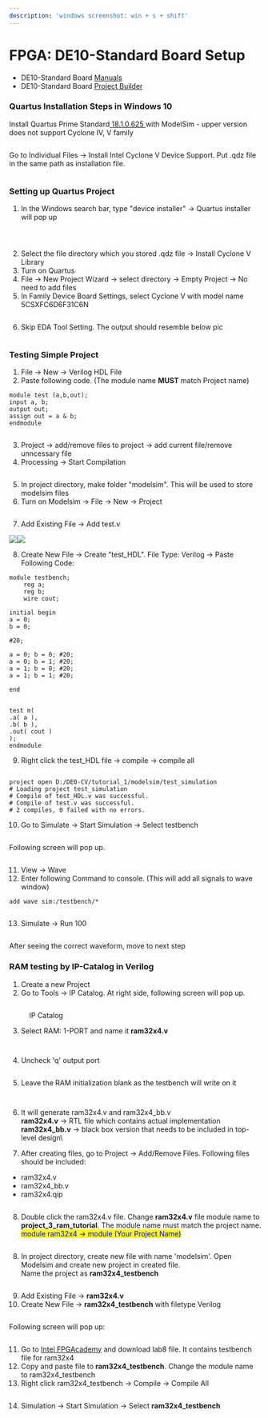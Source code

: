 ```yaml
---
description: 'windows screenshot: win + s + shift'
---
```


# FPGA: DE10-Standard Board Setup

* DE10-Standard Board [Manuals](https://www.terasic.com.tw/cgi-bin/page/archive.pl?Language=English\&CategoryNo=165\&No=1081\&PartNo=2#contents)
* DE10-Standard Board [Project Builder](https://www.terasic.com.tw/cgi-bin/page/archive.pl?Language=English\&CategoryNo=205\&No=1081\&PartNo=4)

### Quartus Installation Steps in Windows 10&#x20;

Install Quartus Prime Standard[ 18.1.0.625 ](https://www.intel.com/content/www/us/en/software-kit/665987/intel-quartus-prime-standard-edition-design-software-version-18-1-for-windows.html)with ModelSim - upper version does not support Cyclone IV, V family

<figure><img src="../.gitbook/assets/p1.png" alt=""><figcaption></figcaption></figure>

Go to Individual Files → Install Intel Cyclone V Device Support. Put .qdz file in the same path as installation file.&#x20;

<figure><img src="../.gitbook/assets/p2.png" alt=""><figcaption></figcaption></figure>

### Setting up Quartus Project&#x20;

1. In the Windows search bar, type "device installer" -> Quartus installer will pop up

<figure><img src="../.gitbook/assets/image (5) (1) (1) (1).png" alt=""><figcaption></figcaption></figure>

<figure><img src="../.gitbook/assets/image (7) (1) (1).png" alt=""><figcaption></figcaption></figure>

<figure><img src="../.gitbook/assets/image (9) (1) (1).png" alt=""><figcaption></figcaption></figure>

2. Select the file directory which you stored .qdz file -> Install Cyclone V Library&#x20;
3. Turn on Quartus&#x20;
4. File -> New Project Wizard -> select directory -> Empty Project -> No need to add files&#x20;
5. In Family Device Board Settings, select Cyclone V with model name 5CSXFC6D6F31C6N

<figure><img src="../.gitbook/assets/p3.png" alt=""><figcaption></figcaption></figure>

6. Skip EDA Tool Setting. The output should resemble below pic

<figure><img src="../.gitbook/assets/p4.png" alt=""><figcaption></figcaption></figure>



### Testing Simple Project

1. File -> New -> Verilog HDL File&#x20;
2. Paste following code. (The module name **MUST** match Project name)

```
module test (a,b,out);
input a, b; 
output out;
assign out = a & b; 
endmodule 
```

<figure><img src="../.gitbook/assets/p5.png" alt=""><figcaption></figcaption></figure>

3. Project -> add/remove files to project -> add current file/remove unncessary file&#x20;
4. Processing -> Start Compilation

<figure><img src="../.gitbook/assets/image (10) (1) (1).png" alt=""><figcaption></figcaption></figure>

5. In project directory, make folder "modelsim". This will be used to store modelsim files&#x20;
6. Turn on Modelsim -> File -> New -> Project

<figure><img src="../.gitbook/assets/image (11) (1).png" alt=""><figcaption></figcaption></figure>

7. Add Existing File -> Add test.v&#x20;

![](https://lh7-us.googleusercontent.com/9kpCm7Mx4594W5cbH\_ULQgAZYtYfgqU04L5DY477MC6vBIrbkbFUu5PRRyH6-eRaMuIN1ZCB6m-vFOLe2hNi3hke6pnwrKYw2LOAWASJQ-BrO4VJqoB80u37w9SNdHipc3F6KBD3ffZMQXHWr7Sa4MA)![](https://lh7-us.googleusercontent.com/\_wLSxeZRQzV7BtpKfy9QT7na2ZObwLY1BHQ5VRU7Ll6r5p0gqKpYglqBuiFv6lYtVT0umYgYmuB9OqNpsemdMuMxb0g1x6Kwi1AfZ5YmWzNBBO5j1FR9nHKQnQ2P8LXQJrVc6KEP30wvrXM7P\_Fy6JQ)

8. Create New File -> Create "test\_HDL".  File Type: Verilog -> Paste Following Code:

```
module testbench;
	reg a;
	reg b;
	wire cout;

initial begin
a = 0;
b = 0;

#20; 

a = 0; b = 0; #20; 
a = 0; b = 1; #20;
a = 1; b = 0; #20;
a = 1; b = 1; #20;

end


test m(
.a( a ),
.b( b ),
.out( cout )
);
endmodule
```

9. Right click the test\_HDL file -> compile -> compile all

<figure><img src="../.gitbook/assets/image (13).png" alt=""><figcaption></figcaption></figure>

```
project open D:/DE0-CV/tutorial_1/modelsim/test_simulation
# Loading project test_simulation
# Compile of test_HDL.v was successful.
# Compile of test.v was successful.
# 2 compiles, 0 failed with no errors.
```

10. Go to Simulate -> Start Simulation -> Select testbench&#x20;

<figure><img src="../.gitbook/assets/image (14).png" alt=""><figcaption></figcaption></figure>

Following screen will pop up.&#x20;

<figure><img src="../.gitbook/assets/p6.png" alt=""><figcaption></figcaption></figure>

11. View -> Wave
12. Enter following Command to console. (This will add all signals to wave window)&#x20;

```
add wave sim:/testbench/*
```

<figure><img src="../.gitbook/assets/image (15).png" alt=""><figcaption></figcaption></figure>

13. Simulate -> Run 100

<figure><img src="../.gitbook/assets/p7.png" alt=""><figcaption></figcaption></figure>

After seeing the correct waveform, move to next step&#x20;

### RAM testing by IP-Catalog in Verilog&#x20;

1. Create a new Project&#x20;
2. Go to Tools -> IP Catalog. At right side, following screen will pop up.&#x20;

<figure><img src="../.gitbook/assets/image (2) (1) (1) (1).png" alt=""><figcaption><p>IP Catalog </p></figcaption></figure>

3. Select RAM: 1-PORT and name it **ram32x4.v**

<figure><img src="../.gitbook/assets/image (1) (1) (1) (1) (1) (1) (1).png" alt=""><figcaption></figcaption></figure>

<figure><img src="../.gitbook/assets/image (2) (1) (1) (1) (1).png" alt=""><figcaption></figcaption></figure>

4. Uncheck 'q' output port&#x20;

<figure><img src="../.gitbook/assets/image (3) (1) (1) (1).png" alt=""><figcaption></figcaption></figure>

5. Leave the RAM initialization blank as the testbench will write on it

<figure><img src="../.gitbook/assets/image (4) (1) (1).png" alt=""><figcaption></figcaption></figure>

<figure><img src="../.gitbook/assets/image (5) (1) (1).png" alt=""><figcaption></figcaption></figure>

6. It will generate ram32x4.v and ram32x4\_bb.v \
   **ram32x4.v** -> RTL file which contains actual implementation \
   **ram32x4\_bb.v** -> black box version that needs to be included in top-level design\

7. After creating files, go to Project -> Add/Remove Files.  Following files should be included:&#x20;

* ram32x4.v&#x20;
* ram32x4\_bb.v&#x20;
* ram32x4.qip&#x20;

<figure><img src="../.gitbook/assets/image (6) (1).png" alt=""><figcaption></figcaption></figure>

8. Double click the ram32x4.v file. Change **ram32x4.v** file module name to **project\_3\_ram\_tutorial**. The module name must match the project name. \
   <mark style="color:blue;">module ram32x4 -> module (Your Project Name)</mark>

<figure><img src="../.gitbook/assets/Screenshot 2024-01-25 214823.png" alt=""><figcaption></figcaption></figure>

8. In project directory, create new file with name 'modelsim'. Open Modelsim and create new project in created file. \
   Name the project as **ram32x4\_testbench**&#x20;

<figure><img src="../.gitbook/assets/image (7) (1).png" alt=""><figcaption></figcaption></figure>

9. Add Existing File -> **ram32x4.v**&#x20;
10. Create New File -> **ram32x4\_testbench** with filetype Verilog&#x20;

<figure><img src="../.gitbook/assets/image (9) (1).png" alt=""><figcaption></figcaption></figure>

Following screen will pop up:

<figure><img src="../.gitbook/assets/image (10) (1).png" alt=""><figcaption></figcaption></figure>

11. Go to [Intel FPGAcademy](https://fpgacademy.org/courses.html) and download lab8 file. It contains testbench file for ram32x4
12. Copy and paste file to **ram32x4\_testbench**. Change the module name to ram32x4\_testbench&#x20;
13. Right click ram32x4\_testbench -> Compile -> Compile All&#x20;

<figure><img src="../.gitbook/assets/image (11).png" alt=""><figcaption></figcaption></figure>

14. Simulation -> Start Simulation -> Select **ram32x4\_testbench**&#x20;

<figure><img src="../.gitbook/assets/image (3) (1) (1).png" alt=""><figcaption></figcaption></figure>

